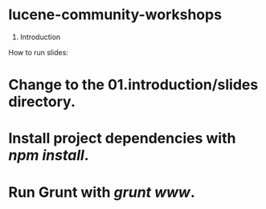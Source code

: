 lucene-community-workshops
==========================

01. Introduction

How to run slides:
# Change to the 01.introduction/slides directory.
# Install project dependencies with *npm install*.
# Run Grunt with *grunt www*.